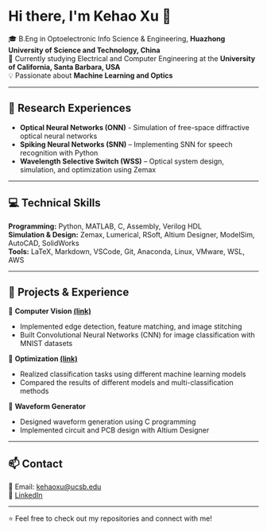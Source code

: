 # Hi there, I'm Kehao Xu 👋

🎓 B.Eng in Optoelectronic Info Science & Engineering, **Huazhong University of Science and Technology, China**  
📍 Currently studying Electrical and Computer Engineering at the **University of California, Santa Barbara, USA**  
💡 Passionate about **Machine Learning and Optics**  

---

## 🔬 Research Experiences  
- **Optical Neural Networks (ONN)** - Simulation of free-space diffractive optical neural networks
- **Spiking Neural Networks (SNN)** – Implementing SNN for speech recognition with Python  
- **Wavelength Selective Switch (WSS)** – Optical system design, simulation, and optimization using Zemax  
<!-- - **Biomedical Engineering** – Investigating the correlation between organoid size and optimal drug concentration  -->

---

## 💻 Technical Skills  

**Programming:** Python, MATLAB, C, Assembly, Verilog HDL  
**Simulation & Design:** Zemax, Lumerical, RSoft, Altium Designer, ModelSim, AutoCAD, SolidWorks  
**Tools:** LaTeX, Markdown, VSCode, Git, Anaconda, Linux, VMware, WSL, AWS 

---

## 🚀 Projects & Experience  

🔹 **Computer Vision [(link)](https://github.com/KehaoXu/Computer-Vision.git)**  
- Implemented edge detection, feature matching, and image stitching
- Built Convolutional Neural Networks (CNN) for image classification with MNIST datasets

🔹 **Optimization [(link)](https://github.com/KehaoXu/Optimization.git)**  
- Realized classification tasks using different machine learning models
- Compared the results of different models and multi-classification methods

🔹 **Waveform Generator**
- Designed waveform generation using C programming  
- Implemented circuit and PCB design with Altium Designer

<!--
🔹 **[Biological Balanced Neuronal Networks](https://github.com/KehaoXu/Balanced_Networks.git)**  
- Developed Leaky Integrate-and-Fire (LIF) neuron models with Python
- Simulated neuronal networks with Poisson-distributed inputs  
-->
---

## 📫 Contact  
📧 Email: [kehaoxu@ucsb.edu](mailto:kehaoxu@ucsb.edu)  
💼 [LinkedIn](https://www.linkedin.com/in/kehao-xu-360117355) 
<!--  🔗 [Google Scholar](https://scholar.google.com/citations?user=yourID)   -->

---

⭐ Feel free to check out my repositories and connect with me!
